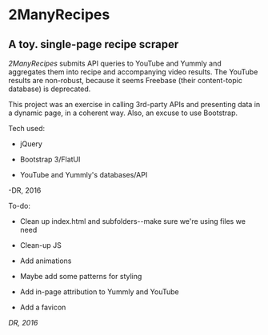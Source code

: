 # 2ManyRecipes

## A toy. single-page recipe scraper

_2ManyRecipes_ submits API queries to YouTube and Yummly and aggregates them into recipe and accompanying video results. The YouTube results are non-robust, because it seems Freebase (their content-topic database) is deprecated.

This project was an exercise in calling 3rd-party APIs and presenting data in a dynamic page, in a coherent way. Also, an excuse to use Bootstrap.

Tech used:

* jQuery

* Bootstrap 3/FlatUI

* YouTube and Yummly's databases/API

-DR, 2016


To-do:

* Clean up index.html and subfolders--make sure we're using files we need

* Clean-up JS

* Add animations

* Maybe add some patterns for styling

* Add in-page attribution to Yummly and YouTube

* Add a favicon

_DR, 2016_
